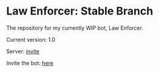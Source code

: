 # Law Enforcer: Stable Branch
The repository for my currently WIP bot, Law Enforcer.

Current version: 1.0

Server: [invite](https://discord.gg/PVTBgK6)

Invite the bot: [here](https://discordapp.com/api/oauth2/authorize?client_id=696124534679535728&permissions=268561591&scope=bot)
